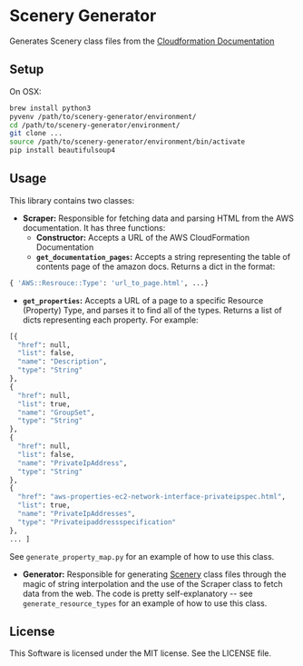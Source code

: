 # Scenery Generator
Generates Scenery class files from the [Cloudformation Documentation](http://docs.aws.amazon.com/AWSCloudFormation/latest/UserGuide/aws-template-resource-type-ref.html)

## Setup
On OSX:
```bash
brew install python3
pyvenv /path/to/scenery-generator/environment/
cd /path/to/scenery-generator/environment/
git clone ...
source /path/to/scenery-generator/environment/bin/activate
pip install beautifulsoup4
```

## Usage
This library contains two classes:
+ **Scraper:** Responsible for fetching data and parsing HTML from the AWS
  documentation. It has three functions:
    - **Constructor:** Accepts a URL of the AWS CloudFormation Documentation
    - **`get_documentation_pages`:** Accepts a string representing the table of
    contents page of the amazon docs. Returns a dict in the format:

```python
{ 'AWS::Resrouce::Type': 'url_to_page.html', ...}
```

   - **`get_properties`:** Accepts a URL of a page to a specific Resource
   (Property) Type, and parses it to find all of the types. Returns a list of
   dicts representing each property. For example:

```python
[{
  "href": null,
  "list": false,
  "name": "Description",
  "type": "String"
},
{
  "href": null,
  "list": true,
  "name": "GroupSet",
  "type": "String"
},
{
  "href": null,
  "list": false,
  "name": "PrivateIpAddress",
  "type": "String"
},
{
  "href": "aws-properties-ec2-network-interface-privateipspec.html",
  "list": true,
  "name": "PrivateIpAddresses",
  "type": "Privateipaddressspecification"
},
... ]
```

See `generate_property_map.py` for an example of how to use this class.

+ **Generator:** Responsible for generating [Scenery](https://github.com/OpenWhere/scenery)
  class files through the magic of string interpolation and the use of the Scraper
  class to fetch data from the web. The code is pretty self-explanatory -- see
  `generate_resource_types` for an example of how to use this class.

## License
This Software is licensed under the MIT license. See the LICENSE file.
